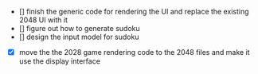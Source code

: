 - [] finish the generic code for rendering the UI and replace the existing 2048 UI with it
- [] figure out how to generate sudoku
- [] design the input model for sudoku

- [x] move the the 2028 game rendering code to the 2048 files and make it use the
     display interface

